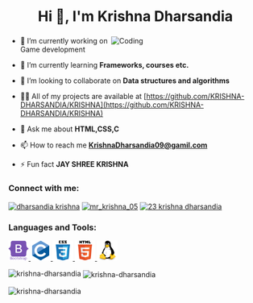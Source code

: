
<h1 align="center">Hi 👋, I'm Krishna Dharsandia</h1>
<h3 align="center"></h3>
<img align="right" alt="Coding" width="300" src="https://cdn.dribbble.com/users/1162077/screenshots/3848914/programmer.gif">

- 🔭 I’m currently working on Game development

- 🌱 I’m currently learning **Frameworks, courses etc.**

- 👯 I’m looking to collaborate on **Data structures and algorithms**

- 👨‍💻 All of my projects are available at [https://github.com/KRISHNA-DHARSANDIA/KRISHNA](https://github.com/KRISHNA-DHARSANDIA/KRISHNA)

- 💬 Ask me about **HTML,CSS,C**

- 📫 How to reach me **KrishnaDharsandia09@gamil.com**

- ⚡ Fun fact **JAY SHREE KRISHNA**

<h3 align="left">Connect with me:</h3>
<p align="left">
<a href="https://fb.com/dharsandia krishna" target="blank"><img align="center" src="https://raw.githubusercontent.com/rahuldkjain/github-profile-readme-generator/master/src/images/icons/Social/facebook.svg" alt="dharsandia krishna" height="30" width="40" /></a>
<a href="https://instagram.com/mr_krishna_05" target="blank"><img align="center" src="https://raw.githubusercontent.com/rahuldkjain/github-profile-readme-generator/master/src/images/icons/Social/instagram.svg" alt="mr_krishna_05" height="30" width="40" /></a>
<a href="https://www.hackerrank.com/23 krishna dharsandia" target="blank"><img align="center" src="https://raw.githubusercontent.com/rahuldkjain/github-profile-readme-generator/master/src/images/icons/Social/hackerrank.svg" alt="23 krishna dharsandia" height="30" width="40" /></a>
</p>

<h3 align="left">Languages and Tools:</h3>
<p align="left"> <a href="https://getbootstrap.com" target="_blank" rel="noreferrer"> <img src="https://raw.githubusercontent.com/devicons/devicon/master/icons/bootstrap/bootstrap-plain-wordmark.svg" alt="bootstrap" width="40" height="40"/> </a> <a href="https://www.cprogramming.com/" target="_blank" rel="noreferrer"> <img src="https://raw.githubusercontent.com/devicons/devicon/master/icons/c/c-original.svg" alt="c" width="40" height="40"/> </a> <a href="https://www.w3schools.com/css/" target="_blank" rel="noreferrer"> <img src="https://raw.githubusercontent.com/devicons/devicon/master/icons/css3/css3-original-wordmark.svg" alt="css3" width="40" height="40"/> </a> <a href="https://www.w3.org/html/" target="_blank" rel="noreferrer"> <img src="https://raw.githubusercontent.com/devicons/devicon/master/icons/html5/html5-original-wordmark.svg" alt="html5" width="40" height="40"/> </a> <a href="https://www.linux.org/" target="_blank" rel="noreferrer"> <img src="https://raw.githubusercontent.com/devicons/devicon/master/icons/linux/linux-original.svg" alt="linux" width="40" height="40"/> </a> </p>

<p><img align="left" src="https://github-readme-stats.vercel.app/api/top-langs?username=krishna-dharsandia&show_icons=true&locale=en&layout=compact" alt="krishna-dharsandia" /></p>

<p>&nbsp;<img align="center" src="https://github-readme-stats.vercel.app/api?username=krishna-dharsandia&show_icons=true&locale=en" alt="krishna-dharsandia" /></p>

<p><img align="center" src="https://github-readme-streak-stats.herokuapp.com/?user=krishna-dharsandia&" alt="krishna-dharsandia" /></p>
